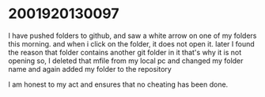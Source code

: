 # 2001920130097
I have pushed folders to github, and saw a white arrow on one of my folders this morning. and when i click on the folder, it does not open it. later I found the reason that folder contains another git folder in it that's why it is not opening so, I deleted that mfile from my local pc and changed my folder name and again added my folder to the repository

I am honest to my act and ensures that no cheating has been done.
